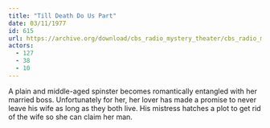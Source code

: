 ```yaml
---
title: "Till Death Do Us Part"
date: 03/11/1977
id: 615
url: https://archive.org/download/cbs_radio_mystery_theater/cbs_radio_mystery_theater-0601-0650.zip/cbs_radio_mystery_theater-0601-0650%2Fcbsrmt_0615_till_death_do_us_part.mp3
actors:
  - 127
  - 38
  - 10
---
```

A plain and middle-aged spinster becomes romantically entangled with her married boss. Unfortunately for her, her lover has made a promise to never leave his wife as long as they both live. His mistress hatches a plot to get rid of the wife so she can claim her man.